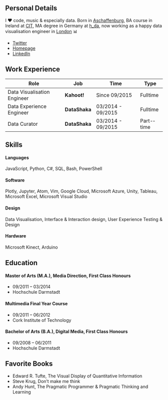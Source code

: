## Personal Details
I ❤ code, music & especially data. Born in [Aschaffenburg](https://en.wikipedia.org/wiki/Aschaffenburg), BA course in Ireland at [CIT](http://www.cit.ie/), MA degree in Germany at [h_da](https://www.h-da.de/), now working as a happy data visualisation engineer in [London](https://en.wikipedia.org/wiki/London) 📊

- [Twitter](https://twitter.com/clemens_anzmann)
- [Homepage](https://www.clemens_anzmann.com)
- [LinkedIn](https://www.linkedin.com/in/clemens-anzmann-9135513b)

## Work Experience

Role | Job | Time | Type
-----|-----|------|------
Data Visualisation Engineer | __Kahoot!__ |Since 09/2015 | Full­time
Data Experience Engineer | __DataShaka__ | 03/2014 - 09/2015 | Full­time
Data Curator | __DataShaka__ | 03/2014 - 09/2015 | Part-­time

## Skills
#### Languages
JavaScript, Python, C#, SQL, Bash, PowerShell
#### Software
Plotly, Jupyter, Atom, Vim, Google Cloud, Microsoft Azure, Unity, Tableau, Microsoft Excel, Microsoft Visual Studio
#### Design
Data Visualisation, Interface & Interaction design, User Experience Testing & Design
#### Hardware
Microsoft Kinect, Arduino

## Education
#### Master of Arts (M.A.)​, Media Direction, First Class Honours
- 09/2011 – 03/2014
- Hochschule Darmstadt

#### Multimedia Final Year Course
- 09/2011 – 06/2012
- Cork Institute of Technology

#### Bachelor of Arts (B.A.)​, Digital Media, First Class Honours
- 09/2008 – 06/2011
- Hochschule Darmstadt

## Favorite Books
- Edward R. Tufte, The Visual Display of Quantitative Information
- Steve Krug, Don’t make me think
- Andy Hunt, The Pragmatic Programmer & Pragmatic Thinking and Learning
